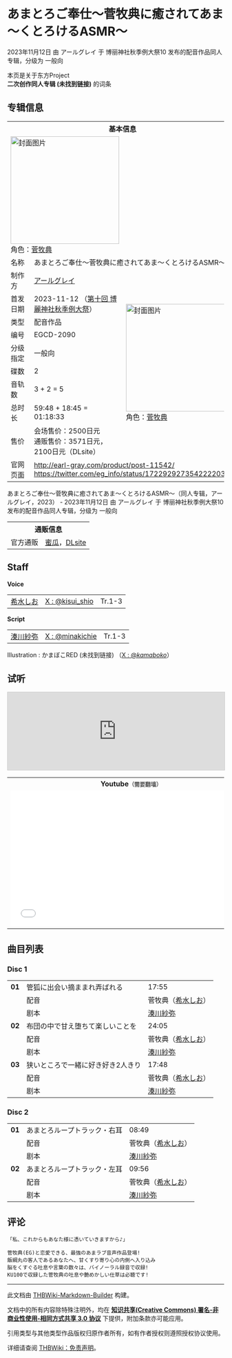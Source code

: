 # あまとろご奉仕～菅牧典に癒されてあま～くとろけるASMR～

<!-- source html: G:\repos\THBWiki-Markdown-Builder\THBWikiMarkdown\Temp\main\2\2c\ns0%3A%E3%81%82%E3%81%BE%E3%81%A8%E3%82%8D%E3%81%94%E5%A5%89%E4%BB%95%EF%BD%9E%E8%8F%85%E7%89%A7%E5%85%B8%E3%81%AB%E7%99%92%E3%81%95%E3%82%8C%E3%81%A6%E3%81%82%E3%81%BE%EF%BD%9E%E3%81%8F%E3%81%A8%E3%82%8D%E3%81%91%E3%82%8BASMR%EF%BD%9E.html -->

2023年11月12日 由 アールグレイ 于 博丽神社秋季例大祭10 发布的配音作品同人专辑，分级为 一般向

本页是关于东方Project  
 **二次创作同人专辑 (未找到链接)** 的词条

## 专辑信息

<table><tbody><tr><th colspan="3">基本信息</th></tr><tr><td class="cover-artwork-mobile" colspan="2"><a href="/%E6%96%87%E4%BB%B6:%E3%81%82%E3%81%BE%E3%81%A8%E3%82%8D%E3%81%94%E5%A5%89%E4%BB%95%EF%BD%9E%E8%8F%85%E7%89%A7%E5%85%B8%E3%81%AB%E7%99%92%E3%81%95%E3%82%8C%E3%81%A6%E3%81%82%E3%81%BE%EF%BD%9E%E3%81%8F%E3%81%A8%E3%82%8D%E3%81%91%E3%82%8BASMR%EF%BD%9E%E5%B0%81%E9%9D%A2.jpg" class="image" title="封面图片"><img alt="封面图片" src="https://upload.thwiki.cc/thumb/c/c6/%E3%81%82%E3%81%BE%E3%81%A8%E3%82%8D%E3%81%94%E5%A5%89%E4%BB%95%EF%BD%9E%E8%8F%85%E7%89%A7%E5%85%B8%E3%81%AB%E7%99%92%E3%81%95%E3%82%8C%E3%81%A6%E3%81%82%E3%81%BE%EF%BD%9E%E3%81%8F%E3%81%A8%E3%82%8D%E3%81%91%E3%82%8BASMR%EF%BD%9E%E5%B0%81%E9%9D%A2.jpg/252px-%E3%81%82%E3%81%BE%E3%81%A8%E3%82%8D%E3%81%94%E5%A5%89%E4%BB%95%EF%BD%9E%E8%8F%85%E7%89%A7%E5%85%B8%E3%81%AB%E7%99%92%E3%81%95%E3%82%8C%E3%81%A6%E3%81%82%E3%81%BE%EF%BD%9E%E3%81%8F%E3%81%A8%E3%82%8D%E3%81%91%E3%82%8BASMR%EF%BD%9E%E5%B0%81%E9%9D%A2.jpg" decoding="async" loading="lazy" width="252" height="249" srcset="https://upload.thwiki.cc/thumb/c/c6/%E3%81%82%E3%81%BE%E3%81%A8%E3%82%8D%E3%81%94%E5%A5%89%E4%BB%95%EF%BD%9E%E8%8F%85%E7%89%A7%E5%85%B8%E3%81%AB%E7%99%92%E3%81%95%E3%82%8C%E3%81%A6%E3%81%82%E3%81%BE%EF%BD%9E%E3%81%8F%E3%81%A8%E3%82%8D%E3%81%91%E3%82%8BASMR%EF%BD%9E%E5%B0%81%E9%9D%A2.jpg/378px-%E3%81%82%E3%81%BE%E3%81%A8%E3%82%8D%E3%81%94%E5%A5%89%E4%BB%95%EF%BD%9E%E8%8F%85%E7%89%A7%E5%85%B8%E3%81%AB%E7%99%92%E3%81%95%E3%82%8C%E3%81%A6%E3%81%82%E3%81%BE%EF%BD%9E%E3%81%8F%E3%81%A8%E3%82%8D%E3%81%91%E3%82%8BASMR%EF%BD%9E%E5%B0%81%E9%9D%A2.jpg 1.5x, https://upload.thwiki.cc/thumb/c/c6/%E3%81%82%E3%81%BE%E3%81%A8%E3%82%8D%E3%81%94%E5%A5%89%E4%BB%95%EF%BD%9E%E8%8F%85%E7%89%A7%E5%85%B8%E3%81%AB%E7%99%92%E3%81%95%E3%82%8C%E3%81%A6%E3%81%82%E3%81%BE%EF%BD%9E%E3%81%8F%E3%81%A8%E3%82%8D%E3%81%91%E3%82%8BASMR%EF%BD%9E%E5%B0%81%E9%9D%A2.jpg/504px-%E3%81%82%E3%81%BE%E3%81%A8%E3%82%8D%E3%81%94%E5%A5%89%E4%BB%95%EF%BD%9E%E8%8F%85%E7%89%A7%E5%85%B8%E3%81%AB%E7%99%92%E3%81%95%E3%82%8C%E3%81%A6%E3%81%82%E3%81%BE%EF%BD%9E%E3%81%8F%E3%81%A8%E3%82%8D%E3%81%91%E3%82%8BASMR%EF%BD%9E%E5%B0%81%E9%9D%A2.jpg 2x" data-file-width="900" data-file-height="890"></a><div class="cover-char">角色：<a href="./菅牧典.md" title="菅牧典">菅牧典</a></div></td>
</tr><tr><td class="label">名称</td><td colspan="2"> あまとろご奉仕～菅牧典に癒されてあま～くとろけるASMR～ </td></tr><tr><td class="label">制作方</td><td><a href="./アールグレイ.md" title="アールグレイ">アールグレイ</a></td><td class="cover-artwork" rowspan="9" style="min-width:252px;"><a href="/%E6%96%87%E4%BB%B6:%E3%81%82%E3%81%BE%E3%81%A8%E3%82%8D%E3%81%94%E5%A5%89%E4%BB%95%EF%BD%9E%E8%8F%85%E7%89%A7%E5%85%B8%E3%81%AB%E7%99%92%E3%81%95%E3%82%8C%E3%81%A6%E3%81%82%E3%81%BE%EF%BD%9E%E3%81%8F%E3%81%A8%E3%82%8D%E3%81%91%E3%82%8BASMR%EF%BD%9E%E5%B0%81%E9%9D%A2.jpg" class="image" title="封面图片"><img alt="封面图片" src="https://upload.thwiki.cc/thumb/c/c6/%E3%81%82%E3%81%BE%E3%81%A8%E3%82%8D%E3%81%94%E5%A5%89%E4%BB%95%EF%BD%9E%E8%8F%85%E7%89%A7%E5%85%B8%E3%81%AB%E7%99%92%E3%81%95%E3%82%8C%E3%81%A6%E3%81%82%E3%81%BE%EF%BD%9E%E3%81%8F%E3%81%A8%E3%82%8D%E3%81%91%E3%82%8BASMR%EF%BD%9E%E5%B0%81%E9%9D%A2.jpg/252px-%E3%81%82%E3%81%BE%E3%81%A8%E3%82%8D%E3%81%94%E5%A5%89%E4%BB%95%EF%BD%9E%E8%8F%85%E7%89%A7%E5%85%B8%E3%81%AB%E7%99%92%E3%81%95%E3%82%8C%E3%81%A6%E3%81%82%E3%81%BE%EF%BD%9E%E3%81%8F%E3%81%A8%E3%82%8D%E3%81%91%E3%82%8BASMR%EF%BD%9E%E5%B0%81%E9%9D%A2.jpg" decoding="async" loading="lazy" width="252" height="249" srcset="https://upload.thwiki.cc/thumb/c/c6/%E3%81%82%E3%81%BE%E3%81%A8%E3%82%8D%E3%81%94%E5%A5%89%E4%BB%95%EF%BD%9E%E8%8F%85%E7%89%A7%E5%85%B8%E3%81%AB%E7%99%92%E3%81%95%E3%82%8C%E3%81%A6%E3%81%82%E3%81%BE%EF%BD%9E%E3%81%8F%E3%81%A8%E3%82%8D%E3%81%91%E3%82%8BASMR%EF%BD%9E%E5%B0%81%E9%9D%A2.jpg/378px-%E3%81%82%E3%81%BE%E3%81%A8%E3%82%8D%E3%81%94%E5%A5%89%E4%BB%95%EF%BD%9E%E8%8F%85%E7%89%A7%E5%85%B8%E3%81%AB%E7%99%92%E3%81%95%E3%82%8C%E3%81%A6%E3%81%82%E3%81%BE%EF%BD%9E%E3%81%8F%E3%81%A8%E3%82%8D%E3%81%91%E3%82%8BASMR%EF%BD%9E%E5%B0%81%E9%9D%A2.jpg 1.5x, https://upload.thwiki.cc/thumb/c/c6/%E3%81%82%E3%81%BE%E3%81%A8%E3%82%8D%E3%81%94%E5%A5%89%E4%BB%95%EF%BD%9E%E8%8F%85%E7%89%A7%E5%85%B8%E3%81%AB%E7%99%92%E3%81%95%E3%82%8C%E3%81%A6%E3%81%82%E3%81%BE%EF%BD%9E%E3%81%8F%E3%81%A8%E3%82%8D%E3%81%91%E3%82%8BASMR%EF%BD%9E%E5%B0%81%E9%9D%A2.jpg/504px-%E3%81%82%E3%81%BE%E3%81%A8%E3%82%8D%E3%81%94%E5%A5%89%E4%BB%95%EF%BD%9E%E8%8F%85%E7%89%A7%E5%85%B8%E3%81%AB%E7%99%92%E3%81%95%E3%82%8C%E3%81%A6%E3%81%82%E3%81%BE%EF%BD%9E%E3%81%8F%E3%81%A8%E3%82%8D%E3%81%91%E3%82%8BASMR%EF%BD%9E%E5%B0%81%E9%9D%A2.jpg 2x" data-file-width="900" data-file-height="890"></a><div class="cover-char">角色：<a href="./菅牧典.md" title="菅牧典">菅牧典</a></div></td>
</tr><tr><td class="label">首发日期</td><td>2023-11-12&#160;（<a href="/展会作品列表?e=%E5%8D%9A%E4%B8%BD%E7%A5%9E%E7%A4%BE%E7%A7%8B%E5%AD%A3%E4%BE%8B%E5%A4%A7%E7%A5%AD%2310">第十回 博麗神社秋季例大祭</a>）</td></tr><tr><td class="label">类型</td><td>配音作品</td></tr><tr><td class="label">编号</td><td>EGCD-2090</td></tr><tr><td class="label">分级指定</td><td>一般向</td></tr><tr><td class="label">碟数</td><td>2</td></tr><tr><td class="label">音轨数</td><td>3 + 2 = 5</td></tr><tr><td class="label">总时长</td><td>59:48 + 18:45 = 01:18:33</td></tr><tr><td class="label">售价</td><td>会场售价：2500日元<br>通贩售价：3571日元，2100日元（DLsite）</td></tr>
<tr><td class="label">官网页面</td><td colspan="2"><a rel="nofollow" class="external free" href="http://earl-gray.com/product/post-11542/">http://earl-gray.com/product/post-11542/</a><br><a rel="nofollow" class="external free" href="https://twitter.com/eg_info/status/1722929273542222035">https://twitter.com/eg_info/status/1722929273542222035</a></td></tr></tbody></table>

あまとろご奉仕～菅牧典に癒されてあま～くとろけるASMR～（同人专辑，アールグレイ，2023） - 2023年11月12日 由 アールグレイ 于 博丽神社秋季例大祭10 发布的配音作品同人专辑，分级为 一般向

<table><tbody><tr><th colspan="3">通贩信息</th></tr><tr><td class="label">官方通贩</td><td colspan="2"><a rel="nofollow" class="external text" href="https://www.melonbooks.co.jp/detail/detail.php?product_id=2123229">蜜瓜</a>，<a rel="nofollow" class="external text" href="http://www.dlsite.com/home/work/=/product_id/RJ01115897.html">DLsite</a></td></tr></tbody></table>



## Staff
  
 **Voice**   

<table><tbody><tr><td><a href="/index.php?title=%E5%B8%8C%E6%B0%B4%E3%81%97%E3%81%8A&amp;action=edit&amp;redlink=1" class="new" title="希水しお（页面不存在）">希水しお</a></td><td><a rel="nofollow" class="external text" href="https://twitter.com/kisui_shio">X&#160;: @kisui_shio</a></td><td>Tr.1-3</td></tr></tbody></table>

  
 **Script**   

<table><tbody><tr><td><a href="/index.php?title=%E6%B9%8A%E5%B7%9D%E7%B4%97%E5%BC%A5&amp;action=edit&amp;redlink=1" class="new" title="湊川紗弥（页面不存在）">湊川紗弥</a></td><td><a rel="nofollow" class="external text" href="https://twitter.com/minakichie">X&#160;: @minakichie</a></td><td>Tr.1-3</td></tr></tbody></table>


Illustration
: かまぼこRED (未找到链接) （[X&#160;: @_kamaboko_](https://twitter.com/_kamaboko_)）


## 试听
  
<iframe width="100%" height="180" src="https://ext.nicovideo.jp/thumb/sm43039152" scrolling="no" style="border:solid 1px #CCC;" frameborder="0"><a href="http://www.nicovideo.jp/watch/sm43039152">,</a></iframe>

  


<table>

<tbody><tr>
<th>Youtube<span style="font-family: sans-serif; cursor: default; color:#555; font-size: 0.8em; bottom: 0.1em; font-weight: bold;" title="连接到需要翻墙网页">（需要翻墙）</span>
</th></tr>
<tr>
<td><iframe width="560" height="315" src="//www.youtube-nocookie.com/embed/DoiR6avo_70?" frameborder="0" allowfullscreen=""></iframe>
</td></tr></tbody></table>



## 曲目列表

### Disc 1

<table><tbody><tr><td id="1" class="infoG"><b>01</b></td><td id="管狐に出会い摘ままれ弄ばれる" colspan="2" class="title">管狐に出会い摘ままれ弄ばれる<span class="thcsearchlinks"><a rel="nofollow" class="external text" href="https://cd.thwiki.cc?dub=希水しお&amp;script=湊川紗弥&amp;fromwiki=あまとろご奉仕～菅牧典に癒されてあま～くとろけるASMR～"><span title="搜索相似同人曲"></span></a></span></td><td class="time">17:55</td></tr><tr><td class="left"></td><td class="label">配音</td><td class="text" colspan="2">菅牧典（<a href="/index.php?title=%E5%B8%8C%E6%B0%B4%E3%81%97%E3%81%8A&amp;action=edit&amp;redlink=1" class="new" title="希水しお（页面不存在）">希水しお</a>）<span class="thcsearchlinks"><a rel="nofollow" class="external text" href="https://cd.thwiki.cc?dub=希水しお&amp;fromwiki=あまとろご奉仕～菅牧典に癒されてあま～くとろけるASMR～"><span></span></a></span></td></tr><tr><td class="left"></td><td class="label">剧本</td><td class="text" colspan="2"><a href="/index.php?title=%E6%B9%8A%E5%B7%9D%E7%B4%97%E5%BC%A5&amp;action=edit&amp;redlink=1" class="new" title="湊川紗弥（页面不存在）">湊川紗弥</a><span class="thcsearchlinks"><a rel="nofollow" class="external text" href="https://cd.thwiki.cc?script=湊川紗弥&amp;fromwiki=あまとろご奉仕～菅牧典に癒されてあま～くとろけるASMR～"><span></span></a></span></td></tr>
<tr><td id="2" class="infoG"><b>02</b></td><td id="布団の中で甘え堕ちて楽しいことを" colspan="2" class="title">布団の中で甘え堕ちて楽しいことを<span class="thcsearchlinks"><a rel="nofollow" class="external text" href="https://cd.thwiki.cc?dub=希水しお&amp;script=湊川紗弥&amp;fromwiki=あまとろご奉仕～菅牧典に癒されてあま～くとろけるASMR～"><span title="搜索相似同人曲"></span></a></span></td><td class="time">24:05</td></tr><tr><td class="left"></td><td class="label">配音</td><td class="text" colspan="2">菅牧典（<a href="/index.php?title=%E5%B8%8C%E6%B0%B4%E3%81%97%E3%81%8A&amp;action=edit&amp;redlink=1" class="new" title="希水しお（页面不存在）">希水しお</a>）<span class="thcsearchlinks"><a rel="nofollow" class="external text" href="https://cd.thwiki.cc?dub=希水しお&amp;fromwiki=あまとろご奉仕～菅牧典に癒されてあま～くとろけるASMR～"><span></span></a></span></td></tr><tr><td class="left"></td><td class="label">剧本</td><td class="text" colspan="2"><a href="/index.php?title=%E6%B9%8A%E5%B7%9D%E7%B4%97%E5%BC%A5&amp;action=edit&amp;redlink=1" class="new" title="湊川紗弥（页面不存在）">湊川紗弥</a><span class="thcsearchlinks"><a rel="nofollow" class="external text" href="https://cd.thwiki.cc?script=湊川紗弥&amp;fromwiki=あまとろご奉仕～菅牧典に癒されてあま～くとろけるASMR～"><span></span></a></span></td></tr>
<tr><td id="3" class="infoG"><b>03</b></td><td id="狭いところで一緒に好き好き2人きり" colspan="2" class="title">狭いところで一緒に好き好き2人きり<span class="thcsearchlinks"><a rel="nofollow" class="external text" href="https://cd.thwiki.cc?dub=希水しお&amp;script=湊川紗弥&amp;fromwiki=あまとろご奉仕～菅牧典に癒されてあま～くとろけるASMR～"><span title="搜索相似同人曲"></span></a></span></td><td class="time">17:48</td></tr><tr><td class="left"></td><td class="label">配音</td><td class="text" colspan="2">菅牧典（<a href="/index.php?title=%E5%B8%8C%E6%B0%B4%E3%81%97%E3%81%8A&amp;action=edit&amp;redlink=1" class="new" title="希水しお（页面不存在）">希水しお</a>）<span class="thcsearchlinks"><a rel="nofollow" class="external text" href="https://cd.thwiki.cc?dub=希水しお&amp;fromwiki=あまとろご奉仕～菅牧典に癒されてあま～くとろけるASMR～"><span></span></a></span></td></tr><tr><td class="left"></td><td class="label">剧本</td><td class="text" colspan="2"><a href="/index.php?title=%E6%B9%8A%E5%B7%9D%E7%B4%97%E5%BC%A5&amp;action=edit&amp;redlink=1" class="new" title="湊川紗弥（页面不存在）">湊川紗弥</a><span class="thcsearchlinks"><a rel="nofollow" class="external text" href="https://cd.thwiki.cc?script=湊川紗弥&amp;fromwiki=あまとろご奉仕～菅牧典に癒されてあま～くとろけるASMR～"><span></span></a></span></td></tr></tbody></table>



### Disc 2

<table><tbody><tr><td id="4" class="infoG"><b>01</b></td><td id="あまとろループトラック・右耳" colspan="2" class="title">あまとろループトラック・右耳<span class="thcsearchlinks"><a rel="nofollow" class="external text" href="https://cd.thwiki.cc?dub=希水しお&amp;script=湊川紗弥&amp;fromwiki=あまとろご奉仕～菅牧典に癒されてあま～くとろけるASMR～"><span title="搜索相似同人曲"></span></a></span></td><td class="time">08:49</td></tr><tr><td class="left"></td><td class="label">配音</td><td class="text" colspan="2">菅牧典（<a href="/index.php?title=%E5%B8%8C%E6%B0%B4%E3%81%97%E3%81%8A&amp;action=edit&amp;redlink=1" class="new" title="希水しお（页面不存在）">希水しお</a>）<span class="thcsearchlinks"><a rel="nofollow" class="external text" href="https://cd.thwiki.cc?dub=希水しお&amp;fromwiki=あまとろご奉仕～菅牧典に癒されてあま～くとろけるASMR～"><span></span></a></span></td></tr><tr><td class="left"></td><td class="label">剧本</td><td class="text" colspan="2"><a href="/index.php?title=%E6%B9%8A%E5%B7%9D%E7%B4%97%E5%BC%A5&amp;action=edit&amp;redlink=1" class="new" title="湊川紗弥（页面不存在）">湊川紗弥</a><span class="thcsearchlinks"><a rel="nofollow" class="external text" href="https://cd.thwiki.cc?script=湊川紗弥&amp;fromwiki=あまとろご奉仕～菅牧典に癒されてあま～くとろけるASMR～"><span></span></a></span></td></tr>
<tr><td id="5" class="infoG"><b>02</b></td><td id="あまとろループトラック・左耳" colspan="2" class="title">あまとろループトラック・左耳<span class="thcsearchlinks"><a rel="nofollow" class="external text" href="https://cd.thwiki.cc?dub=希水しお&amp;script=湊川紗弥&amp;fromwiki=あまとろご奉仕～菅牧典に癒されてあま～くとろけるASMR～"><span title="搜索相似同人曲"></span></a></span></td><td class="time">09:56</td></tr><tr><td class="left"></td><td class="label">配音</td><td class="text" colspan="2">菅牧典（<a href="/index.php?title=%E5%B8%8C%E6%B0%B4%E3%81%97%E3%81%8A&amp;action=edit&amp;redlink=1" class="new" title="希水しお（页面不存在）">希水しお</a>）<span class="thcsearchlinks"><a rel="nofollow" class="external text" href="https://cd.thwiki.cc?dub=希水しお&amp;fromwiki=あまとろご奉仕～菅牧典に癒されてあま～くとろけるASMR～"><span></span></a></span></td></tr><tr><td class="left"></td><td class="label">剧本</td><td class="text" colspan="2"><a href="/index.php?title=%E6%B9%8A%E5%B7%9D%E7%B4%97%E5%BC%A5&amp;action=edit&amp;redlink=1" class="new" title="湊川紗弥（页面不存在）">湊川紗弥</a><span class="thcsearchlinks"><a rel="nofollow" class="external text" href="https://cd.thwiki.cc?script=湊川紗弥&amp;fromwiki=あまとろご奉仕～菅牧典に癒されてあま～くとろけるASMR～"><span></span></a></span></td></tr></tbody></table>



## 评论
```
「私、これからもあなた様に憑いていきますから♪」

菅牧典(EG)と恋愛できる、最強のあまラブ音声作品登場!
飯綱丸の客人であるあなたへ、甘くすり寄り心の内側へ入り込み
脳をくすぐる吐息や言葉の数々は、バイノーラル録音で収録!
KU100で収録した菅牧典の吐息や艶めかしい仕草は必聴です! 
```

  
  

  





---

此文档由 [THBWiki-Markdown-Builder](https://github.com/Delsin-Yu/THBWiki-Markdown-Builder) 构建。

文档中的所有内容除特殊注明外，均在 [**知识共享(Creative Commons) 署名-非商业性使用-相同方式共享 3.0 协议**](https://creativecommons.org/licenses/by-sa/3.0/deed.zh-hans) 下提供，附加条款亦可能应用。

引用类型与其他类型作品版权归原作者所有，如有作者授权则遵照授权协议使用。

详细请查阅 [THBWiki：免责声明](https://thbwiki.cc/THBWiki:%E5%85%8D%E8%B4%A3%E5%A3%B0%E6%98%8E)。

